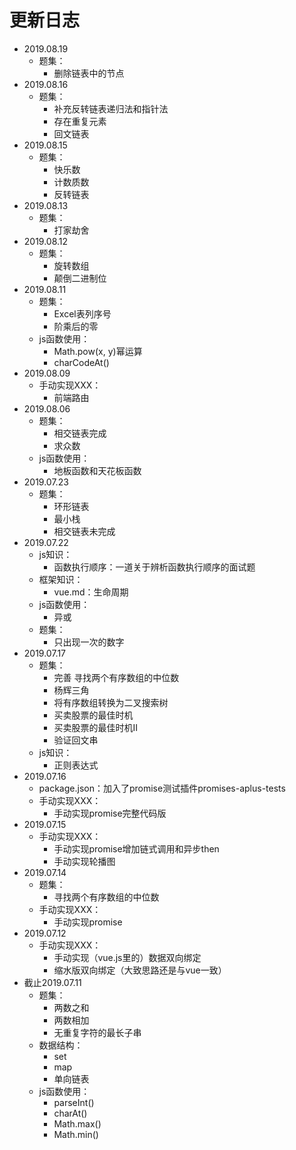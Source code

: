 # 更新日志
<!-- 此为更新日志，记录每次/每日commit更新的主要内容 -->
- 2019.08.19
  - 题集：
    - 删除链表中的节点
- 2019.08.16
  - 题集：
    - 补充反转链表递归法和指针法
    - 存在重复元素
    - 回文链表
- 2019.08.15
  - 题集：
    - 快乐数
    - 计数质数
    - 反转链表
- 2019.08.13
  - 题集：
    - 打家劫舍
- 2019.08.12
  - 题集：
    - 旋转数组
    - 颠倒二进制位
- 2019.08.11
  - 题集：
    - Excel表列序号
    - 阶乘后的零
  - js函数使用：
    - Math.pow(x, y)幂运算
    - charCodeAt()
- 2019.08.09
  - 手动实现XXX：
    - 前端路由
- 2019.08.06
  - 题集：
    - 相交链表完成
    - 求众数
  - js函数使用：
    - 地板函数和天花板函数
- 2019.07.23
  - 题集：
    - 环形链表
    - 最小栈
    - 相交链表未完成
- 2019.07.22
  - js知识：
    - 函数执行顺序：一道关于辨析函数执行顺序的面试题
  - 框架知识：
    - vue.md：生命周期
  - js函数使用：
    - 异或
  - 题集：
    - 只出现一次的数字
- 2019.07.17
  - 题集：
    - 完善 寻找两个有序数组的中位数
    - 杨辉三角
    - 将有序数组转换为二叉搜索树
    - 买卖股票的最佳时机
    - 买卖股票的最佳时机II
    - 验证回文串
  - js知识：
    - 正则表达式
- 2019.07.16
  - package.json：加入了promise测试插件promises-aplus-tests
  - 手动实现XXX：
    - 手动实现promise完整代码版
- 2019.07.15
  - 手动实现XXX：
    - 手动实现promise增加链式调用和异步then
    - 手动实现轮播图
- 2019.07.14
  - 题集：
    - 寻找两个有序数组的中位数
  - 手动实现XXX：
    - 手动实现promise
- 2019.07.12
  - 手动实现XXX：
    - 手动实现（vue.js里的）数据双向绑定
    - 缩水版双向绑定（大致思路还是与vue一致）
- 截止2019.07.11
  - 题集：
    - 两数之和
    - 两数相加
    - 无重复字符的最长子串
  - 数据结构：
    - set
    - map
    - 单向链表
  - js函数使用：
    - parseInt()
    - charAt()
    - Math.max()
    - Math.min()
